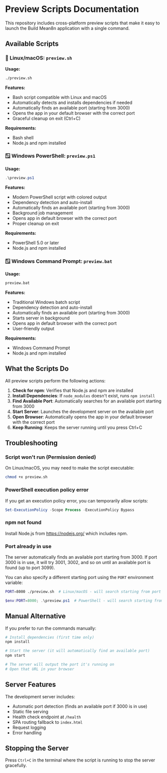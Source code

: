 # Preview Scripts Documentation

This repository includes cross-platform preview scripts that make it easy to launch the Build Mean8n application with a single command.

## Available Scripts

### 🐧 Linux/macOS: `preview.sh`

**Usage:**
```bash
./preview.sh
```

**Features:**
- Bash script compatible with Linux and macOS
- Automatically detects and installs dependencies if needed
- Automatically finds an available port (starting from 3000)
- Opens the app in your default browser with the correct port
- Graceful cleanup on exit (Ctrl+C)

**Requirements:**
- Bash shell
- Node.js and npm installed

### 🪟 Windows PowerShell: `preview.ps1`

**Usage:**
```powershell
.\preview.ps1
```

**Features:**
- Modern PowerShell script with colored output
- Dependency detection and auto-install
- Automatically finds an available port (starting from 3000)
- Background job management
- Opens app in default browser with the correct port
- Proper cleanup on exit

**Requirements:**
- PowerShell 5.0 or later
- Node.js and npm installed

### 🪟 Windows Command Prompt: `preview.bat`

**Usage:**
```cmd
preview.bat
```

**Features:**
- Traditional Windows batch script
- Dependency detection and auto-install
- Automatically finds an available port (starting from 3000)
- Starts server in background
- Opens app in default browser with the correct port
- User-friendly output

**Requirements:**
- Windows Command Prompt
- Node.js and npm installed

## What the Scripts Do

All preview scripts perform the following actions:

1. **Check for npm**: Verifies that Node.js and npm are installed
2. **Install Dependencies**: If `node_modules` doesn't exist, runs `npm install`
3. **Find Available Port**: Automatically searches for an available port starting from 3000
4. **Start Server**: Launches the development server on the available port
5. **Open Browser**: Automatically opens the app in your default browser with the correct port
6. **Keep Running**: Keeps the server running until you press Ctrl+C

## Troubleshooting

### Script won't run (Permission denied)

On Linux/macOS, you may need to make the script executable:
```bash
chmod +x preview.sh
```

### PowerShell execution policy error

If you get an execution policy error, you can temporarily allow scripts:
```powershell
Set-ExecutionPolicy -Scope Process -ExecutionPolicy Bypass
```

### npm not found

Install Node.js from https://nodejs.org/ which includes npm.

### Port already in use

The server automatically finds an available port starting from 3000. If port 3000 is in use, it will try 3001, 3002, and so on until an available port is found (up to port 3099).

You can also specify a different starting port using the `PORT` environment variable:
```bash
PORT=8000 ./preview.sh  # Linux/macOS - will search starting from port 8000
```

```powershell
$env:PORT=8000; .\preview.ps1  # PowerShell - will search starting from port 8000
```

## Manual Alternative

If you prefer to run the commands manually:

```bash
# Install dependencies (first time only)
npm install

# Start the server (it will automatically find an available port)
npm start

# The server will output the port it's running on
# Open that URL in your browser
```

## Server Features

The development server includes:
- Automatic port detection (finds an available port if 3000 is in use)
- Static file serving
- Health check endpoint at `/health`
- SPA routing fallback to `index.html`
- Request logging
- Error handling

## Stopping the Server

Press `Ctrl+C` in the terminal where the script is running to stop the server gracefully.
